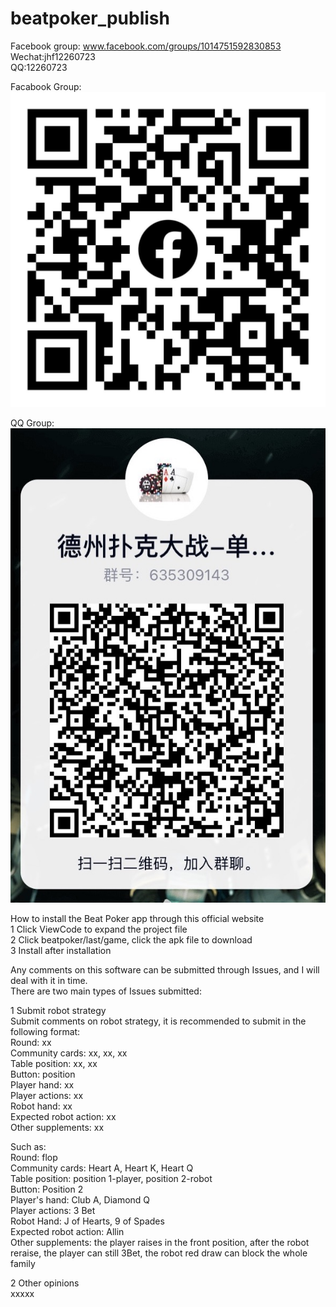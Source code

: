 # beatpoker_publish  

Facebook group: www.facebook.com/groups/1014751592830853  
Wechat:jhf12260723  
QQ:12260723  
  
  
Facabook Group:  
![image](https://github.com/haifengjhf/beatpoker_publish/blob/main/beatpoker/facebook_group.JPG)  
  
      
QQ Group:  
![image](https://github.com/haifengjhf/beatpoker_publish/blob/main/beatpoker/qq_group.JPG)  
  
  
  
How to install the Beat Poker app through this official website  
1 Click ViewCode to expand the project file  
2 Click beatpoker/last/game, click the apk file to download  
3 Install after installation  


Any comments on this software can be submitted through Issues, and I will deal with it in time.  
There are two main types of Issues submitted:  
  
1 Submit robot strategy  
Submit comments on robot strategy, it is recommended to submit in the following format:  
Round: xx  
Community cards: xx, xx, xx  
Table position: xx, xx  
Button: position  
Player hand: xx  
Player actions: xx  
Robot hand: xx  
Expected robot action: xx  
Other supplements: xx  
  
Such as:    
Round: flop  
Community cards: Heart A, Heart K, Heart Q  
Table position: position 1-player, position 2-robot  
Button: Position 2  
Player's hand: Club A, Diamond Q  
Player actions: 3 Bet  
Robot Hand: J of Hearts, 9 of Spades  
Expected robot action: Allin  
Other supplements: the player raises in the front position, after the robot reraise, the player can still 3Bet, the robot red draw can block the whole family  
  
2 Other opinions  
xxxxx        
